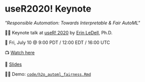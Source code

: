 # useR2020! Keynote

*"Responsible Automation: Towards Interpretable & Fair AutoML"* 

👩‍🏫 Keynote talk at [useR! 2020](https://user2020.r-project.org/) by [Erin LeDell](https://twitter.com/ledell), Ph.D. 

📅 Fri, July 10 @ 9:00 PDT / 12:00 EDT / 16:00 UTC 

📺 [Watch here](https://youtu.be/9QnmQZeslXg)

📓 [Slides](https://github.com/ledell/useR2020-automl/blob/master/useR2020_responsible_automl_july2020.pdf)

👩‍💻 Demo: [`code/h2o_automl_fairness.Rmd`](https://github.com/ledell/useR2020-automl/blob/master/code/h2o_automl_fairness.Rmd)
